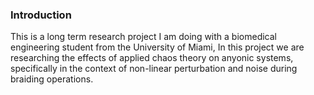### Introduction

This is a long term research project I am doing with a biomedical engineering student from the University of Miami, In this project we are researching the effects of applied chaos theory on anyonic systems, specifically in the context of non-linear perturbation and noise during braiding operations.
